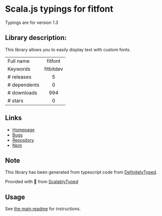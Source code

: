 
# Scala.js typings for fitfont

Typings are for version 1.3

## Library description:
This library allows you to easily display text with custom fonts.

|                    |                 |
| ------------------ | :-------------: |
| Full name          | fitfont |
| Keywords           | fitbitdev |
| # releases         | 5 |
| # dependents       | 0 |
| # downloads        | 994 |
| # stars            | 0 |

## Links
- [Homepage](https://github.com/gregoiresage/fitfont#readme)
- [Bugs](https://github.com/gregoiresage/fitfont/issues)
- [Repository](https://github.com/gregoiresage/fitfont)
- [Npm](https://www.npmjs.com/package/fitfont)
    


## Note
This library has been generated from typescript code from [DefinitelyTyped](https://definitelytyped.org).

Provided with :purple_heart: from [ScalablyTyped](https://github.com/oyvindberg/ScalablyTyped)

## Usage
See [the main readme](../../readme.md) for instructions.


